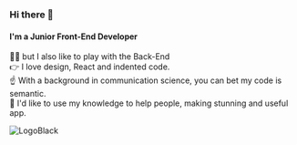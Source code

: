 ### Hi there 👋
#### I'm a Junior Front-End Developer 
👩‍💻   but I also like to play with the Back-End <br/>
👉   I love design, React and indented code. <br/>
☝️    With a background in communication science, you can bet my code is semantic. <br/>
💪   I'd like to use my knowledge to help people, making stunning and useful app. <br/>
 
 ![LogoBlack](https://user-images.githubusercontent.com/52285386/131749227-92c7f181-99b8-4aaf-bfe0-3814a6969ac8.png)

<!--
**lauratondi/lauratondi** is a ✨ _special_ ✨ repository because its `README.md` (this file) appears on your GitHub profile.

Here are some ideas to get you started:

- 🔭 I’m currently working on ...
- 🌱 I’m currently learning ...
- 👯 I’m looking to collaborate on ...
- 🤔 I’m looking for help with ...
- 💬 Ask me about ...- 📫 How to reach me: ...
- 😄 Pronouns: ...
- ⚡ Fun fact: ...
-->
